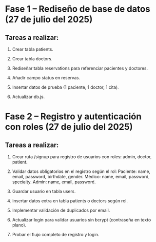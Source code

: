 # Fase 1 – Rediseño de base de datos (27 de julio del 2025)

## Tareas a realizar:
1. Crear tabla patients.

2. Crear tabla doctors.

3. Rediseñar tabla reservations para referenciar pacientes y doctores.

3. Añadir campo status en reservas.

4. Insertar datos de prueba (1 paciente, 1 doctor, 1 cita).

5. Actualizar db.js.

# Fase 2 – Registro y autenticación con roles (27 de julio del 2025)

## Tareas a realizar:

1. Crear ruta /signup para registro de usuarios con roles: admin, doctor, patient.

2. Validar datos obligatorios en el registro según el rol: Paciente: name, email, password, birthdate, gender. Médico: name, email, password, specialty. Admin: name, email, password.

3. Guardar usuario en tabla users.

4. Insertar datos extra en tabla patients o doctors según rol.

5. Implementar validación de duplicados por email.

6. Actualizar login para validar usuarios sin bcrypt (contraseña en texto plano).

7. Probar el flujo completo de registro y login.


